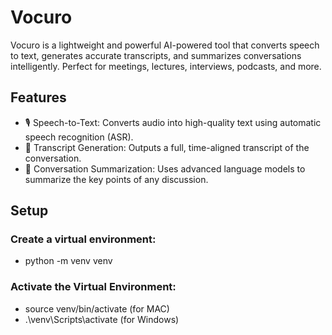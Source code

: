 # Vocuro
Vocuro is a lightweight and powerful AI-powered tool that converts speech to text, generates accurate transcripts, and summarizes conversations intelligently. Perfect for meetings, lectures, interviews, podcasts, and more.

## Features
- 🎙️ Speech-to-Text: Converts audio into high-quality text using automatic speech recognition (ASR).
- 📄 Transcript Generation: Outputs a full, time-aligned transcript of the conversation.
- 🧠 Conversation Summarization: Uses advanced language models to summarize the key points of any discussion.

## Setup
### Create a virtual environment: 
- python -m venv venv

### Activate the Virtual Environment: 
- source venv/bin/activate (for MAC) 
- .\venv\Scripts\activate (for Windows)

